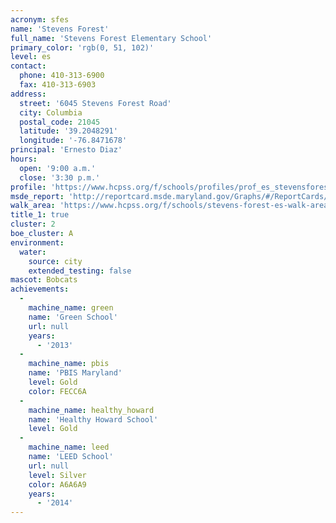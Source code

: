 ```yaml
---
acronym: sfes
name: 'Stevens Forest'
full_name: 'Stevens Forest Elementary School'
primary_color: 'rgb(0, 51, 102)'
level: es
contact:
  phone: 410-313-6900
  fax: 410-313-6903
address:
  street: '6045 Stevens Forest Road'
  city: Columbia
  postal_code: 21045
  latitude: '39.2048291'
  longitude: '-76.8471678'
principal: 'Ernesto Diaz'
hours:
  open: '9:00 a.m.'
  close: '3:30 p.m.'
profile: 'https://www.hcpss.org/f/schools/profiles/prof_es_stevensforest.pdf'
msde_report: 'http://reportcard.msde.maryland.gov/Graphs/#/ReportCards/ReportCardSchool/1//1/13/0204/'
walk_area: 'https://www.hcpss.org/f/schools/stevens-forest-es-walk-area.pdf'
title_1: true
cluster: 2
boe_cluster: A
environment:
  water:
    source: city
    extended_testing: false
mascot: Bobcats
achievements:
  -
    machine_name: green
    name: 'Green School'
    url: null
    years:
      - '2013'
  -
    machine_name: pbis
    name: 'PBIS Maryland'
    level: Gold
    color: FECC6A
  -
    machine_name: healthy_howard
    name: 'Healthy Howard School'
    level: Gold
  -
    machine_name: leed
    name: 'LEED School'
    url: null
    level: Silver
    color: A6A6A9
    years:
      - '2014'
---
```


